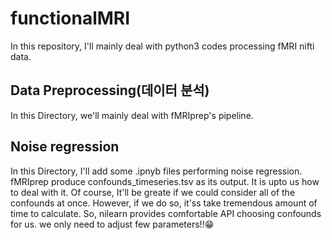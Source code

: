 # functionalMRI

In this repository, I'll mainly deal with python3 codes processing fMRI nifti data.

## Data Preprocessing(데이터 분석)

In this Directory, we'll mainly deal with fMRIprep's pipeline.

## Noise regression

In this Directory, I'll add some .ipnyb files performing noise regression. fMRIprep produce confounds_timeseries.tsv as its output. It is upto us how to deal with it.
Of course, It'll be greate if we could consider all of the confounds at once. However, if we do so, it'ss take tremendous amount of time to calculate. So, nilearn provides comfortable API choosing confounds for us. we only need to adjust few parameters!!😁
